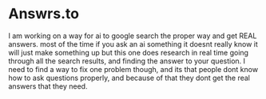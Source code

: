 # Answrs.to

I am working on a way for ai to google search the proper way and get REAL answers. most of the time if you ask an ai something it doesnt really know it will just make something up but this one does research in real time going through all the search results, and finding the answer to your question. I need to find a way to fix one problem though, and its that people dont know how to ask questions properly, and because of that they dont get the real answers that they need.
